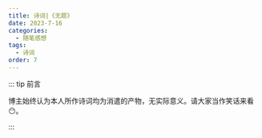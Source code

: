```yaml
---
title: 诗词|《无题》
date: 2023-7-16
categories: 
  - 随笔感想
tags: 
  - 诗词
order: 7
---
```


::: tip 前言

 博主始终认为本人所作诗词均为消遣的产物，无实际意义。请大家当作笑话来看😶。

:::

<Poem t="《无题》" :p="['千里迎春路 芳草萋萋','待君踏足 花随君行处','若此天仙下凡间','云仙雾境','君倦人间可回顾','','秋与叶凋期 风雪复苏','君执天貌 桃羞无枝驻','难以红尘喻天人','晓夜残星','待君月圆抚宫兔']"/>
